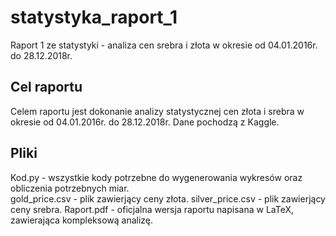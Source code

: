 # statystyka_raport_1
Raport 1 ze statystyki - analiza cen srebra i złota w okresie od 04.01.2016r. do 28.12.2018r.

## Cel raportu
Celem raportu jest dokonanie analizy statystycznej cen złota i srebra w okresie od 04.01.2016r. do 28.12.2018r.
Dane pochodzą z Kaggle.

## Pliki
Kod.py - wszystkie kody potrzebne do wygenerowania wykresów oraz obliczenia potrzebnych miar.  
gold_price.csv - plik zawierjący ceny złota.
silver_price.csv - plik zawierjący ceny srebra.
Raport.pdf - oficjalna wersja raportu napisana w LaTeX, zawierająca kompleksową analizę.
